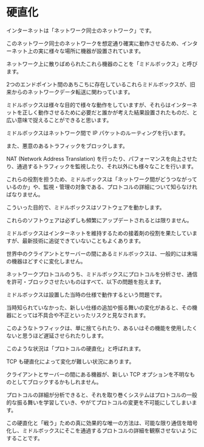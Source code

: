 # 硬直化

インターネットは「ネットワーク同士のネットワーク」です。

このネットワーク同士のネットワークを想定通り確実に動作させるため、インターネット上の実に様々な場所に機器が設置されています。

ネットワーク上に散りばめられたこれら機器のことを「ミドルボックス」と呼びます。

2つのエンドポイント間のあちこちに存在しているこれらミドルボックスが、旧来からのネットワークデータ転送に関わっています。

ミドルボックスは様々な目的で様々な動作をしていますが、それらはインターネットを正しく動作させるために必要だと誰かが考えた結果設置されたものだ、と広い意味で捉えることができると思います。

ミドルボックスはネットワーク間で IP パケットのルーティングを行います。

また、悪意のあるトラフィックをブロックします。

NAT (Network Address Translation) を行ったり、パフォーマンスを向上させたり、通過するトラフィックを監視したり、それ以外にも様々なことを行います。

これらの役割を担うため、ミドルボックスは「ネットワーク間がどうつながっているのか」や、監視・管理の対象である、プロトコルの詳細について知らなければなりません。

こういった目的で、ミドルボックスはソフトウェアを動かします。

これらのソフトウェアは必ずしも頻繁にアップデートされるとは限りません。

ミドルボックスはインターネットを維持するための接着剤の役割を果たしていますが、最新技術に追従できていないこともよくあります。

世界中のクライアントとサーバーの間にあるミドルボックスは、一般的には末端の機器ほどすぐに変化しません。

ネットワークプロトコルのうち、ミドルボックスにプロトコルを分析させ、通信を許可・ブロックさせたいものはすべて、以下の問題を抱えます。

ミドルボックスは設置した当時の仕様で動作するという問題です。

当時知られていなかった、新しい仕様の追加や振る舞いの変化があると、その機器にとっては不具合や不正といったリスクと見なされます。

このようなトラフィックは、単に捨てられたり、あるいはその機能を使用したくないと思うほど遅延させられたりします。

このような状況は「プロトコルの硬直化」と呼ばれます。

TCP も硬直化によって変化が難しい状況にあります。

クライアントとサーバーの間にある機器が、新しい TCP オプションを不明なものとしてブロックするかもしれません。

プロトコルの詳細が分析できると、それを取り巻くシステムはプロトコルの一般的な振る舞いを学習していき、やがてプロトコルの変更を不可能にしてしまいます。

この硬直化と「戦う」ための真に効果的な唯一の方法は、可能な限り通信を暗号化し、ミドルボックスにそこを通過するプロトコルの詳細を観察させないようにすることです。
